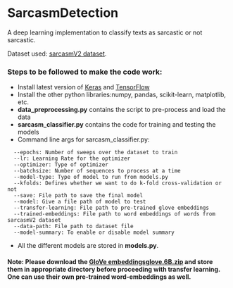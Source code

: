 # SarcasmDetection
A deep learning implementation to classify texts as sarcastic or not sarcastic.

Dataset used: [sarcasmV2 dataset](https://nlds.soe.ucsc.edu/sarcasm2).

### Steps to be followed to make the code work:
* Install latest version of [Keras](https://keras.io/) and [TensorFlow](https://www.tensorflow.org/install/)
* Install the other python libraries:numpy, pandas, scikit-learn, matplotlib, etc.
* **data_preprocessing.py** contains the script to pre-process and load the data
* **sarcasm_classifier.py** contains the code for training and testing the models
* Command line args for sarcasm_classifier.py:
```
  --epochs: Number of sweeps over the dataset to train
  --lr: Learning Rate for the optimizer
  --optimizer: Type of optimizer
  --batchsize: Number of sequences to process at a time
  --model-type: Type of model to run from models.py
  --kfolds: Defines whether we want to do k-fold cross-validation or not
  --save: File path to save the final model
  --model: Give a file path of model to test
  --transfer-learning: File path to pre-trained glove embeddings
  --trained-embeddings: File path to word embeddings of words from sarcasmV2 dataset
  --data-path: File path to dataset file
  --model-summary: To enable or disable model summary
```
* All the different models are stored in **models.py**.
#### Note: Please download the [GloVe embeddings](https://nlp.stanford.edu/projects/glove/)[glove.6B.zip](http://nlp.stanford.edu/data/glove.6B.zip) and store them in appropriate directory before proceeding with transfer learning. One can use their own pre-trained word-embeddings as well.

